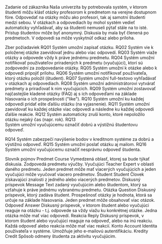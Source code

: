 Zadanie od zákazníka
Naša univerzita by potrebovala systém, v ktorom študenti môžu klásť otázky profesorom k predmetom na verejne dostupnom fóre. Odpovedať na otázky môžu ako profesori, tak aj samotní študenti medzi sebou. V otázkach a odpovediach by mohol systém vedieť automaticky vyhľadávať, aby sa študenti nemuseli pýtať stále na to isté. Prístup študentov môže byť anonymný. Diskusia by mala byť členená po predmetoch. V odpovedi sa môže vyskytnúť odkaz alebo príloha.

Zber požiadaviek
RQ01  Systém umožní zapísať otázku.
RQ02	Systém vie k položenej otázke zaevidovať jednu alebo viac odpovedí.
RQ03	Systém viaže otázky a odpovede vždy k práve jednému predmetu.
RQ04	Systém umožní notifikovať používateľov priradených k predmetu (vyučujúci), ktorí sú zodpovední za zodpovedanie otázky.
RQ05	Systém umožní k otázke alebo k odpovedi pripojiť prílohu.
RQ06	Systém umožní notifikovať používateľa, ktorý otázku položil (študent).
RQ07	Systém umožní full-textovo vyhľadávať v otázkach aj odpovediach.
RQ08	Systém umožní administrátorovi vytvárať predmety a priraďovať k nim vyučujúcich.
RQ09	Systém umožní zostavovať najčastejšie kladené otázky (FAQ) aj s ich odpoveďami na základe hlasovania o ich prospešnosti ("like").
RQ10	Systém umožní ku každej odpovedi pridať ešte ďalšiu otázku (na vyjasnenie).
RQ11	Systém umožní zaevidovať ku každej otázke viac odpovedí a následne ku každej odpovedi ďalšie reakcie.
RQ12	Systém automaticky zruší konto, ktoré nepoložilo otázku nejaký čas (napr. rok).
RQ13	
Systém umožní vyučujúcemu označiť dobrú a výstižnú študentovu odpoveď.

RQ14	Systém zabezpečí navýšenie bodov v kreditnom systéme za dobrú a výstižnú odpoveď.
RQ15	Systém umožní poslať otázku aj mailom.
RQ16	Systém umožní vyučujúcemu označiť nesprávnu odpoveď študenta.

Slovník pojmov
Predmet	Course	Vymedzená oblasť, ktorej sa bude týkať diskusia. Zodpovedá predmetu výučby.
Vyučujúci	Teacher	Expert v oblasti daného predmetu. Jeden predmet môže mať viacerých vyučujúcich a jeden vyučujúci môže vyučovať viacero predmetov.
Študent	Student	Človek získavajúci znalosti z jedného alebo viacerých predmetov.
Diskusný príspevok	Message	Text zadaný vyučujúcim alebo študentom, ktorý sa vzťahuje k práve jednému vybranému predmetu.
Otázka	Question	Diskusný príspevok, ktorý zadáva študent. Prospešnosť otázky je hodnota, ktorá sa určuje na základe hlasovania. Jeden predmet môže obsahovať viac otázok.
Odpoveď	Answer	Diskusný príspevok, v ktorom študent alebo vyučujúci reaguje na otázku - t.j. odpovede sa vždy viažu ku konkrétnej otázke. Jedna otázka môže mať viac odpovedí.
Reakcia	Reply	Diskusný príspevok, v ktorom študent alebo vyučujúci reaguje na odpoveď, alebo na inú reakciu. Každá odpoveď alebo reakcia môže mať viac reakcií.
Konto	Account	Identita používateľa v systéme. Umožňuje jeho e-mailovú autentifikáciu.
Kredity	Credit	Spôsob odmeny študenta za aktivitu vyučujúcim.
